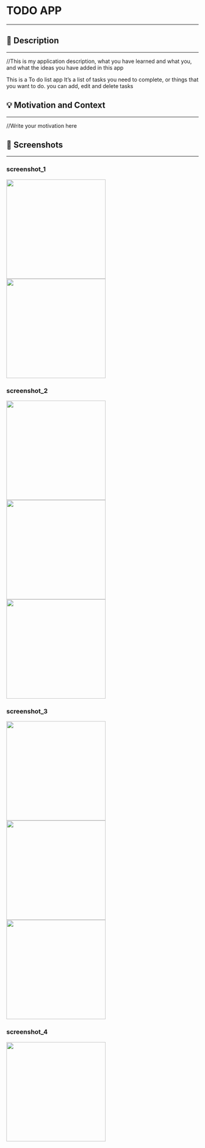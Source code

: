 # TODO APP
---

<!--- Replace <OWNER> with your Github Username and <REPOSITORY> with the name of your repository. -->
<!--- You can find both of these in the url bar when you open your repository in github. -->

## :scroll: Description
---
//This is my application description, what you have learned and what you, and what the ideas you have added in this app

This is a To do list app
It’s a list of tasks you need to complete, or things that you want to do.
you can add, edit and delete tasks

## :bulb: Motivation and Context
---
//Write your motivation here


## :camera_flash: Screenshots
---
### screenshot_1
<img src="app/src/main/res/drawable/result/empty.JPG" width="260">
<img src="app/src/main/res/drawable/result/list.JPG" width="260">


### screenshot_2
<img src="app/src/main/res/drawable/result/done bottomsheet.JPG" width="260">
<img src="app/src/main/res/drawable/result/normal bottomsheet.JPG" width="260">
<img src="app/src/main/res/drawable/result/overdue bottomsheet.JPG" width="260">

### screenshot_3
<img src="app/src/main/res/drawable/result/add.JPG" width="260">
<img src="app/src/main/res/drawable/result/update dialog.JPG" width="260">
<img src="app/src/main/res/drawable/result/delete alert.JPG" width="260">

### screenshot_4
<img src="app/src/main/res/drawable/result/sort list.JPG" width="260">

